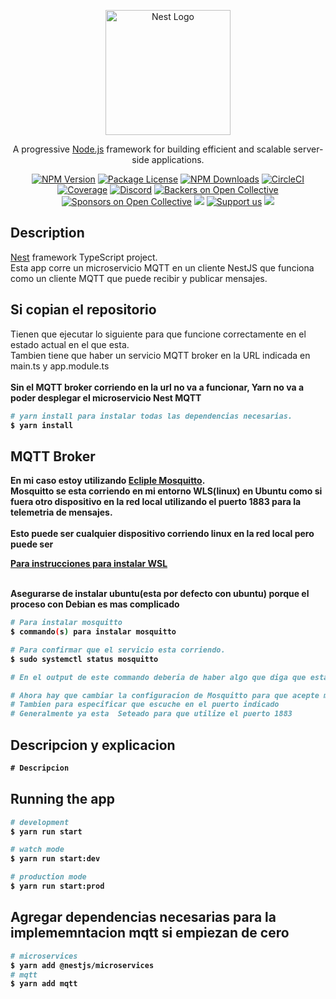 <p align="center">
  <a href="http://nestjs.com/" target="blank"><img src="https://nestjs.com/img/logo-small.svg" width="200" alt="Nest Logo" /></a>
</p>

[circleci-image]: https://img.shields.io/circleci/build/github/nestjs/nest/master?token=abc123def456
[circleci-url]: https://circleci.com/gh/nestjs/nest

  <p align="center">A progressive <a href="http://nodejs.org" target="_blank">Node.js</a> framework for building efficient and scalable server-side applications.</p>
    <p align="center">
<a href="https://www.npmjs.com/~nestjscore" target="_blank"><img src="https://img.shields.io/npm/v/@nestjs/core.svg" alt="NPM Version" /></a>
<a href="https://www.npmjs.com/~nestjscore" target="_blank"><img src="https://img.shields.io/npm/l/@nestjs/core.svg" alt="Package License" /></a>
<a href="https://www.npmjs.com/~nestjscore" target="_blank"><img src="https://img.shields.io/npm/dm/@nestjs/common.svg" alt="NPM Downloads" /></a>
<a href="https://circleci.com/gh/nestjs/nest" target="_blank"><img src="https://img.shields.io/circleci/build/github/nestjs/nest/master" alt="CircleCI" /></a>
<a href="https://coveralls.io/github/nestjs/nest?branch=master" target="_blank"><img src="https://coveralls.io/repos/github/nestjs/nest/badge.svg?branch=master#9" alt="Coverage" /></a>
<a href="https://discord.gg/G7Qnnhy" target="_blank"><img src="https://img.shields.io/badge/discord-online-brightgreen.svg" alt="Discord"/></a>
<a href="https://opencollective.com/nest#backer" target="_blank"><img src="https://opencollective.com/nest/backers/badge.svg" alt="Backers on Open Collective" /></a>
<a href="https://opencollective.com/nest#sponsor" target="_blank"><img src="https://opencollective.com/nest/sponsors/badge.svg" alt="Sponsors on Open Collective" /></a>
  <a href="https://paypal.me/kamilmysliwiec" target="_blank"><img src="https://img.shields.io/badge/Donate-PayPal-ff3f59.svg"/></a>
    <a href="https://opencollective.com/nest#sponsor"  target="_blank"><img src="https://img.shields.io/badge/Support%20us-Open%20Collective-41B883.svg" alt="Support us"></a>
  <a href="https://twitter.com/nestframework" target="_blank"><img src="https://img.shields.io/twitter/follow/nestframework.svg?style=social&label=Follow"></a>
</p>
  <!--[![Backers on Open Collective](https://opencollective.com/nest/backers/badge.svg)](https://opencollective.com/nest#backer)
  [![Sponsors on Open Collective](https://opencollective.com/nest/sponsors/badge.svg)](https://opencollective.com/nest#sponsor)-->

## Description

[Nest](https://github.com/nestjs/nest) framework TypeScript project.
<br>Esta app corre un microservicio MQTT en un cliente NestJS que funciona como un cliente MQTT que puede recibir y publicar mensajes.<br>

## Si copian el repositorio

Tienen que ejecutar lo siguiente para que funcione correctamente en el estado actual en el que esta.
<br>Tambien tiene que haber un servicio MQTT broker en la URL indicada en main.ts y app.module.ts<br>
<br><b>Sin el MQTT broker corriendo en la url no va a funcionar, Yarn no va a poder desplegar el microservicio Nest MQTT<b><br>

```bash
# yarn install para instalar todas las dependencias necesarias.
$ yarn install
```

## MQTT Broker

En mi caso estoy utilizando [Ecliple Mosquitto](https://mosquitto.org/).
<br>Mosquitto se esta corriendo en mi entorno WLS(linux) en Ubuntu como si fuera otro dispositivo en la red local utilizando el puerto 1883 para la telemetria de mensajes. <br>
<br>Esto puede ser cualquier dispositivo corriendo linux en la red local pero puede ser <br>

[Para instrucciones para instalar WSL](https://learn.microsoft.com/es-mx/windows/wsl/install)

<br> Asegurarse de instalar ubuntu(esta por defecto con ubuntu) porque el proceso con Debian es mas complicado <br>

```bash
# Para instalar mosquitto
$ commando(s) para instalar mosquitto

# Para confirmar que el servicio esta corriendo.
$ sudo systemctl status mosquitto

# En el output de este commando deberia de haber algo que diga que esta Activo en verde.

# Ahora hay que cambiar la configuracion de Mosquitto para que acepte mensajes anonimos 
# Tambien para especificar que escuche en el puerto indicado
# Generalmente ya esta  Seteado para que utilize el puerto 1883

```

## Descripcion y explicacion
```typescript
# Descripcion


```
## Running the app
```bash
# development
$ yarn run start

# watch mode
$ yarn run start:dev

# production mode
$ yarn run start:prod

```
## Agregar dependencias necesarias para la implememntacion mqtt si empiezan de cero
```bash
# microservices
$ yarn add @nestjs/microservices
# mqtt
$ yarn add mqtt
```
